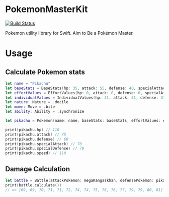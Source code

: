 # PokemonMasterKit

 
[![Build Status](https://travis-ci.org/starhoshi/PokemonMasterKit.svg?branch=master)](https://travis-ci.org/starhoshi/PokemonMasterKit)

Pokemon utility library for Swift.
Aim to Be a Pokémon Master.

# Usage

## Calculate Pokemon stats

```swift
let name = "Pikachu"
let baseStats = BaseStats(hp: 35, attack: 55, defense: 40, specialAttack: 50, specialDefense: 50, speed: 90)
let effortValues = EffortValues(hp: 0, attack: 0, defense: 0, specialAttack: 0, specialDefense: 0, speed: 0)
let individualValues = IndividualValues(hp: 31, attack: 31, defense: 31, specialAttack: 31, specialDefense: 31, speed: 31)
let nature: Nature = .docile
let move: Move = .bite
let ability: Ability = .synchronize

let pikachu = Pokemon(name: name, baseStats: baseStats, effortValues: effortValues, individualValues: individualValues, nature: nature, type1: .electric, move: move, ability: ability)

print(pikachu.hp) // 110
print(pikachu.attack) // 75
print(pikachu.defense) // 60
print(pikachu.specialAttack) // 70
print(pikachu.specialDefense) // 70
print(pikachu.speed) // 110
```

## Damage Calculation

```swift
let battle = Battle(attackPokemon: megaKangaskhan, defensePokemon: pikachu)
print(battle.calculate())
// => [69, 69, 70, 71, 71, 72, 74, 74, 75, 76, 76, 77, 79, 79, 80, 81]
```
